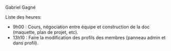 Gabriel Gagné

Liste des heures:

- 9h00 : Cours,  négociation entre équipe et construction de la doc (maquette, plan de projet, etc).
- 13h10 : Faire la modification des profils des membres (panneau admin et dans profil).